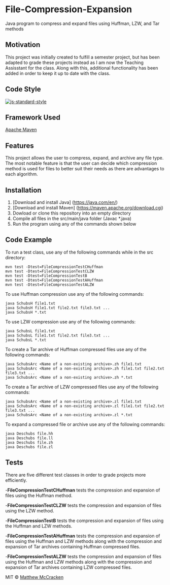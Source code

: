 # File-Compression-Expansion
Java program to compress and expand files using Huffman, LZW, and Tar methods

## Motivation
This project was initially created to fulfill a semester project, but has been adapted to grade these projects instead as I am now the Teaching Assisstant for the class. Along with this, additional functionality has been added in order to keep it up to date with the class.

## Code Style
[![js-standard-style](https://img.shields.io/badge/code%20style-standard-brightgreen.svg?style=flat)](https://github.com/feross/standard)

## Framework Used
[Apache Maven](https://maven.apache.org/)

## Features
This project allows the user to compress, expand, and archive any file type. The most notable feature is that the user can decide which compression method is used for files to better suit their needs as there are advantages to each algorithm.

## Installation
1. [Download and install Java] (https://java.com/en/)
2. [Download and install Maven] (https://maven.apache.org/download.cgi)
2. Dowload or clone this repository into an empty directory
3. Compile all files in the src/main/java folder (Javac *.java)
4. Run the program using any of the commands shown below

## Code Example
To run a test class, use any of the following commands while in the src directory:
```
mvn test -Dtest=FileCompressionTestCHuffman
mvn test -Dtest=FileCompressionTestCLZW
mvn test -Dtest=FileCompressionTestB
mvn test -Dtest=FileCompressionTestAHuffman
mvn test -Dtest=FileCompressionTestALZW
```
To use Huffman compression use any of the following commands:
```
java SchubsH file1.txt
java SchubsH file1.txt file2.txt file3.txt ...
java SchubsH *.txt
```
To use LZW compression use any of the following commands:
```
java SchubsL file1.txt
java SchubsL file1.txt file2.txt file3.txt ...
java SchubsL *.txt
```
To create a Tar archive of Huffman compressed files use any of the following commands:
```
java SchubsArc <Name of a non-existing archive>.zh file1.txt
java SchubsArc <Name of a non-existing archive>.zh file1.txt file2.txt file3.txt ...
java SchubsArc <Name of a non-existing archive>.zh *.txt
```
To create a Tar archive of LZW compressed files use any of the following commands:
```
java SchubsArc <Name of a non-existing archive>.zl file1.txt
java SchubsArc <Name of a non-existing archive>.zl file1.txt file2.txt file3.txt ...
java SchubsArc <Name of a non-existing archive>.zl *.txt
```
To expand a compressed file or archive use any of the following commands:
```
java Deschubs file.hh
java Deschubs file.ll
java Deschubs file.zh
java Deschubs file.zl
```

## Tests
There are five different test classes in order to grade projects more efficiently.

-**FileCompressionTestCHuffman** tests the compression and expansion of files using the Huffman method.

-**FileCompressionTestCLZW** tests the compression and expansion of files using the LZW method.

-**FileCompressionTestB** tests the compression and expansion of files using the Huffman and LZW methods.

-**FileCompressionTestAHuffman** tests the compression and expansion of files using the Huffman and LZW methods along with the compression and expansion of Tar archives containing Huffman compressed files.

-**FileCompressionTestALZW** tests the compression and expansion of files using the Huffman and LZW methods along with the compression and expansion of Tar archives containing LZW compressed files.

MIT © [Matthew McCracken](https://github.com/mdm16c)
